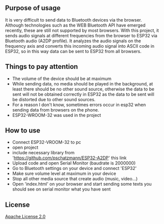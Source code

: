 ## Purpose of usage

It is very difficult to send data to Bluetooth devices via the browser. Although technologies such as the WEB Bluetooth API have emerged recently, these are still not supported by most browsers. With this project, it sends audio signals at different frequencies from the browser to ESP32 via Bluetooth audio (A2DP profile). It analyzes the audio signals on the frequency axis and converts this incoming audio signal into ASCII code in ESP32, so in this way data can be sent to ESP32 from all browsers.

## Things to pay attention

- The volume of the device should be at maximum
- While sending data, no media should be played in the background, at least there should be no other sound source, otherwise the data to be sent will not be obtained correctly in ESP32 as the data to be sent will be distorted due to other sound sources.
- For a reason I don't know, sometimes errors occur in esp32 when sending data from browsers on the phone.
- ESP32-WROOM-32 was used in the project

## How to use

- Connect ESP32-VROOM-32 to pc
- open project
- include necessary library from 'https://github.com/pschatzmann/ESP32-A2DP' this link
- Upload code and open Serial Monitor (baudrate is 2000000)
- Go to Bluetooth settings on your device and connect 'ESP32'
- Make sure volume level at maximum in your device
- Stop all other media source that create audio (music, video...)
- Open 'index.html' on your browser and start sending some texts you should see on serial monitor what you have sent 

## License

[Apache License 2.0](https://choosealicense.com/licenses/apache-2.0/)
